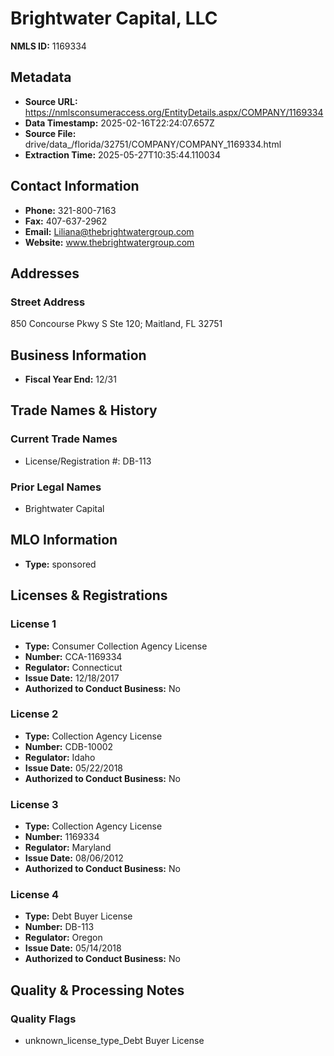 # Brightwater Capital, LLC

**NMLS ID:** 1169334

## Metadata
- **Source URL:** https://nmlsconsumeraccess.org/EntityDetails.aspx/COMPANY/1169334
- **Data Timestamp:** 2025-02-16T22:24:07.657Z
- **Source File:** drive/data_/florida/32751/COMPANY/COMPANY_1169334.html
- **Extraction Time:** 2025-05-27T10:35:44.110034

## Contact Information
- **Phone:** 321-800-7163
- **Fax:** 407-637-2962
- **Email:** Liliana@thebrightwatergroup.com
- **Website:** www.thebrightwatergroup.com

## Addresses
### Street Address
850 Concourse Pkwy S Ste 120; Maitland, FL 32751

## Business Information
- **Fiscal Year End:** 12/31

## Trade Names & History
### Current Trade Names
- License/Registration #: DB-113

### Prior Legal Names
- Brightwater Capital

## MLO Information
- **Type:** sponsored

## Licenses & Registrations

### License 1
- **Type:** Consumer Collection Agency License
- **Number:** CCA-1169334
- **Regulator:** Connecticut
- **Issue Date:** 12/18/2017
- **Authorized to Conduct Business:** No

### License 2
- **Type:** Collection Agency License
- **Number:** CDB-10002
- **Regulator:** Idaho
- **Issue Date:** 05/22/2018
- **Authorized to Conduct Business:** No

### License 3
- **Type:** Collection Agency License
- **Number:** 1169334
- **Regulator:** Maryland
- **Issue Date:** 08/06/2012
- **Authorized to Conduct Business:** No

### License 4
- **Type:** Debt Buyer License
- **Number:** DB-113
- **Regulator:** Oregon
- **Issue Date:** 05/14/2018
- **Authorized to Conduct Business:** No

## Quality & Processing Notes
### Quality Flags
- unknown_license_type_Debt Buyer License
